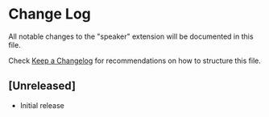# Change Log

All notable changes to the "speaker" extension will be documented in this file.

Check [Keep a Changelog](http://keepachangelog.com/) for recommendations on how to structure this file.

## [Unreleased]

- Initial release